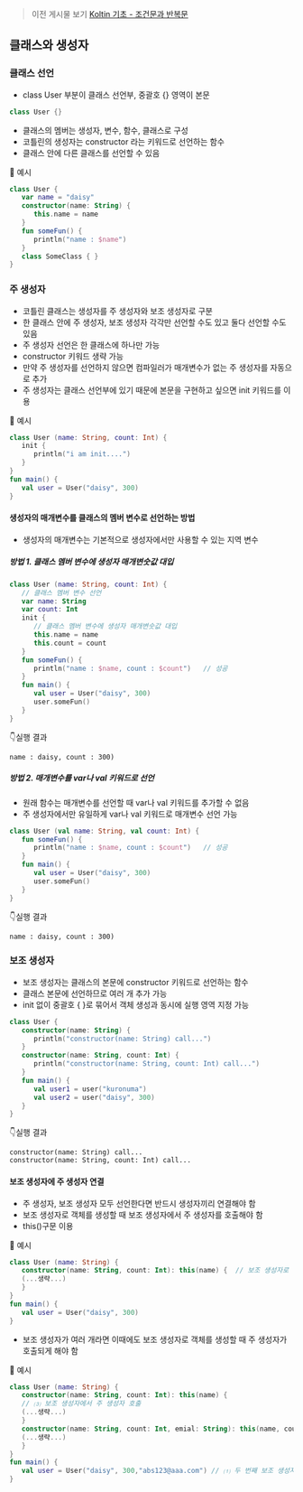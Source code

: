 > 이전 게시물 보기 
[Koltin 기초 - 조건문과 반복문](https://velog.io/@kuronuma_daisy/Kotlin-%EA%B8%B0%EC%B4%88-%EC%A1%B0%EA%B1%B4%EB%AC%B8%EA%B3%BC-%EB%B0%98%EB%B3%B5%EB%AC%B8#%EC%A1%B0%EA%B1%B4%EB%AC%B8)  

## 클래스와 생성자
### 클래스 선언
* class User 부분이 클래스 선언부, 중괄호 {} 영역이 본문
```kotlin
class User {}
```
* 클래스의 멤버는 생성자, 변수, 함수, 클래스로 구성
* 코틀린의 생성자는 constructor 라는 키워드로 선언하는 함수
* 클래스 안에 다른 클래스를 선언할 수 있음

🌼 예시
```kotlin
class User {
   var name = "daisy"
   constructor(name: String) {
      this.name = name
   }
   fun someFun() {
      println("name : $name")
   }
   class SomeClass { }
}
```
### 주 생성자
* 코틀린 클래스는 생성자를 주 생성자와 보조 생성자로 구분
* 한 클래스 안에 주 생성자, 보조 생성자 각각만 선언할 수도 있고 둘다 선언할 수도 있음
* 주 생성자 선언은 한 클래스에 하나만 가능
* constructor 키워드 생략 가능
* 만약 주 생성자를 선언하지 않으면 컴파일러가 매개변수가 없는 주 생성자를 자동으로 추가
* 주 생성자는 클래스 선언부에 있기 때문에 본문을 구현하고 싶으면 init 키워드를 이용

🌼 예시
```kotlin
class User (name: String, count: Int) {
   init {
      println("i am init....")
   }
}
fun main() {
   val user = User("daisy", 300)
}
```
#### 생성자의 매개변수를 클래스의 멤버 변수로 선언하는 방법
* 생성자의 매개변수는 기본적으로 생성자에서만 사용할 수 있는 지역 변수
##### 방법 1. 클래스 멤버 변수에 생성자 매개변숫값 대입
```kotlin
class User (name: String, count: Int) {
   // 클래스 멤버 변수 선언
   var name: String
   var count: Int
   init {
      // 클래스 멤버 변수에 생성자 매개변숫값 대입
      this.name = name
      this.count = count
   }
   fun someFun() {
      println("name : $name, count : $count")	// 성공
   }
   fun main() {
      val user = User("daisy", 300)
      user.someFun()
   }
}
```
👇실행 결과
```
name : daisy, count : 300)
```
##### 방법 2. 매개변수를 var나 val 키워드로 선언
* 원래 함수는 매개변수를 선언할 때 var나 val 키워드를 추가할 수 없음
* 주 생성자에서만 유일하게 var나 val 키워드로 매개변수 선언 가능
```kotlin
class User (val name: String, val count: Int) {
   fun someFun() {
      println("name : $name, count : $count")	// 성공
   }
   fun main() {
      val user = User("daisy", 300)
      user.someFun()
   }
}
```
👇실행 결과
```
name : daisy, count : 300)
```
### 보조 생성자 
* 보조 생성자는 클래스의 본문에 constructor 키워드로 선언하는 함수
* 클래스 본문에 선언하므로 여러 개 추가 가능
* init 없이 중괄호 { }로 묶어서 객체 생성과 동시에 실행 영역 지정 가능
```kotlin
class User {
   constructor(name: String) {
      println("constructor(name: String) call...")
   }
   constructor(name: String, count: Int) {
      println("constructor(name: String, count: Int) call...")
   }
   fun main() {
      val user1 = user("kuronuma")
      val user2 = user("daisy", 300)
   }
}
```
👇실행 결과
```
constructor(name: String) call...
constructor(name: String, count: Int) call...
```
#### 보조 생성자에 주 생성자 연결
* 주 생성자, 보조 생성자 모두 선언한다면 반드시 생성자끼리 연결해야 함
* 보조 생성자로 객체를 생성할 때 보조 생성자에서 주 생성자를 호출해야 함
* this()구문 이용

🌼 예시
```kotlin
class User (name: String) {
   constructor(name: String, count: Int): this(name) { 	// 보조 생성자로 객체 생성할 때 주 생성자도  함께 호출됨
   (...생략...)
   }
}
fun main() {
   val user = User("daisy", 300)
}
```
* 보조 생성자가 여러 개라면 이때에도 보조 생성자로 객체를 생성할 때 주 생성자가 호출되게 해야 함

🌼 예시
```kotlin
class User (name: String) {
   constructor(name: String, count: Int): this(name) { 	
   // ⑶ 보조 생성자에서 주 생성자 호출
   (...생략...)
   }
   constructor(name: String, count: Int, emial: String): this(name, count) { 	// ⑵ 보조 생성자에서 다른 보조 생성자 호출
   (...생략...)
   }
}
fun main() {
   val user = User("daisy", 300,"abs123@aaa.com") // ⑴ 두 번째 보조 생성자 호출
}
```

